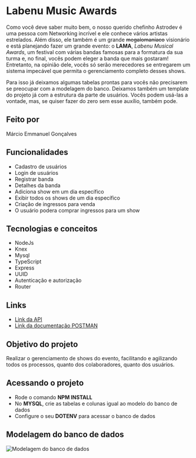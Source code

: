 # Labenu Music Awards
Como você deve saber muito bem, o nosso querido chefinho Astrodev é uma pessoa com Networking incrível e ele conhece vários artistas estrelados. Além disso, ele também é um grande ~~megalomaníaco~~ visionário e está planejando fazer um grande evento: o **LAMA**, *Labenu Musical Awards*, um festival  com várias bandas famosas para a formatura da sua turma e, no final, vocês podem eleger a banda que mais gostaram! Entretanto, na opinião dele, vocês só serão merecedores se entregarem um sistema impecável que permita o gerenciamento completo desses shows.

Para isso já deixamos algumas tabelas prontas para vocês não precisarem se preocupar com a modelagem do banco. Deixamos também um template do projeto já com a estrutura da parte de usuários. Vocês podem usá-las a vontade, mas, se quiser fazer do zero sem esse auxílio, também pode.


## Feito por

Márcio Emmanuel Gonçalves

## Funcionalidades
  
* Cadastro de usuários
* Login de usuários
* Registrar banda
* Detalhes da banda
* Adiciona show em um dia específico
* Exibir todos os shows de um dia específico
* Criação de ingressos para venda
* O usuário podera comprar ingressos para um show

## Tecnologias e conceitos

   * NodeJs
   * Knex
   * Mysql
   * TypeScript
   * Express
   * UUID
   * Autenticação e autorização
   * Router

## Links

* [Link da API](https://lama-labenu-music-awards.onrender.com)
* [Link da documentação POSTMAN](https://documenter.getpostman.com/view/22376313/2s93Jxs2Mk)
 
## Objetivo do projeto

Realizar o gerenciamento de shows do evento, facilitando e agilizando todos os processos, quanto dos colaboradores, quanto dos usuários.

## Acessando o projeto

* Rode o comando **NPM INSTALL**
* No **MYSQL**, crie as tabelas e colunas igual ao modelo do banco de dados
* Configure o seu **DOTENV** para acessar o banco de dados

## Modelagem do banco de dados

![Modelagem do banco de dados](https://i.ibb.co/kSJwCVy/Captura-de-Tela-2023-03-16-a-s-12-52-15.png)


